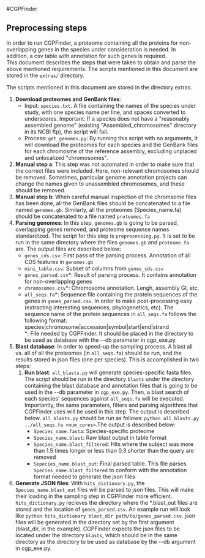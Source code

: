 #CGPFinder
## Preprocessing steps

In order to run CGPFinder, a proteome containing all the proteins for non-overlapping genes in the species under consideration is needed. In addition, a csv table with annotation for such genes is required.  
This document describes the steps that were taken to obtain and parse the above mentioned requirements. The scripts mentioned in this document are stored in the `extras/` directory.  
  
The scripts mentioned in this document are stored in the directory extras.  

1. **Download proteomes and GenBank files**:
	* Input: `species.txt`. A file containing the names of the species under study, with one species name per line, and spaces converted to underscores. Important: If a species does not have a "reasonably assembled genome" (existing "Assembled_chromosomes" directory in its NCBI ftp), the script will fail.
	* Process: `get_genomes.py`: By running this script with no arguments, it will download the proteomes for each species and the GenBank files for each chromosme of the reference assembly, excluding unplaced and unlocalized "chromosomes".
2. **Manual step a**: This step was not automated in order to make sure that the correct files were included. Here, non-relevant chromosomes should be removed. Sometimes, particular genome annotation projects can change the names given to unassembled chromosomes, and these should be removed.
3. **Manual step b**: When careful manual inspection of the chromsome files has been done, all the GenBank files should be concatenated to a file named `genomes.gb`. Similarly, all the proteomes (Species_name.fa) should be concatenated to a file named `proteomes.fa`
4. **Parsing genomes**: In this step, `genomes.gb` is going to be parsed, overlapping genes removed, and proteome sequence names standardized. The script for this step is `preprocessing.py`. It is set to be run in the same directory where the files `genomes.gb` and `proteome.fa` are. The output files are described below:
	* `genes_cds.csv`: First pass of the parsing process. Annotation of all CDS features in `genomes.gb`
	* `mini_table.csv`: Subset of columns from `genes_cds.csv`
	* `genes_parsed.csv`\*: Result of parsing process. It contains annotation for non-overlapping genes
	* `chromosomes.csv`\*: Chromosome annotation. Lengh, assembly GI, etc.
	* `all_seqs.fa`\*: Sequence file containing the protein sequences of the genes in `genes_parsed.csv`. In order to make post-processing easy (extracting interesting sequences, phylogenetics, etc). The sequence name of the protein sequences in `all_seqs.fa` follows the following format: species|chromosome|accession|symbol|start|end|strand  
 \*: File needed by CGPFinder. It should be placed in the directory to be used as database with the \--db parameter in cgp_exe.py.
5. **Blast database**: In order to speed-up the sampling process. A blast all vs. all of all the proteomes (in `all_seqs.fa`) should be run, and the results stored in json files (one per species). This is accomplished in two steps:
	1. **Run blast**: `all_blasts.py` will generate species-specific fasta files. The script should be run in the directory `blasts` under the directory containing the blast database and annotation files that is going to be used in the \--db parameter in `cgp_exe.py`. Then, a blast search of each species' sequences against `all_seqs.fa` will be executed. Importantly, the same parameters, filters and parsing algorithms that CGPFinder uses will be used in this step. The output is described below. `all_blasts.py` should be run as follows: `python all_blasts.py ../all_seqs.fa <num_cores>`.The output is described below:
        * `Species_name.fasta`: Species-specific proteome
		* `Species_name.blast`: Raw blast output in table format
		* `Species_name.blast_filtered`: Hits where the subject was more than 1.5 times longer or less than 0.3 shorter than the query are removed
		* `Sepecies_name.blast_out`: Final parsed table. This file parses `Species_name.blast_filtered` to conform with the annotation format needed to generate the json files
6. **Generate JSON files**: With `hits_dictionary.py`, the `Species_name.blast_out` files will be parsed to json files. This will make their loading in the sampling step in CGPFinder more efficient. `hits_dictionary.py` recieves the directory where the \*.blast_out files are stored and the location of `genes_parsed.csv`. An example run will look like `python hits_dictionary blast_dir path/to/genes_parsed.csv`. json files will be generated in the directory set by the first argument (blast_dir, in the example). CGPFinder expects the json files to be located under the directory `blasts`, which should be in the same directory as the directory to be used as database by the --db argument in cgp_exe.py.
